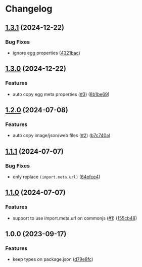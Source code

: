 # Changelog

## [1.3.1](https://github.com/node-modules/tshy-after/compare/v1.3.0...v1.3.1) (2024-12-22)


### Bug Fixes

* ignore egg properties ([4321bac](https://github.com/node-modules/tshy-after/commit/4321bac3bf34ec3fa387de86ece34eb12859b918))

## [1.3.0](https://github.com/node-modules/tshy-after/compare/v1.2.0...v1.3.0) (2024-12-22)


### Features

* auto copy egg meta properties ([#3](https://github.com/node-modules/tshy-after/issues/3)) ([8b1be69](https://github.com/node-modules/tshy-after/commit/8b1be69fc1f9717c1846456c4687d88a17a6ff66))

## [1.2.0](https://github.com/node-modules/tshy-after/compare/v1.1.1...v1.2.0) (2024-07-08)


### Features

* auto copy image/json/web files ([#2](https://github.com/node-modules/tshy-after/issues/2)) ([b7c740a](https://github.com/node-modules/tshy-after/commit/b7c740a7f25c52028962d9d1a202deea00d0b70b))

## [1.1.1](https://github.com/node-modules/tshy-after/compare/v1.1.0...v1.1.1) (2024-07-07)


### Bug Fixes

* only replace `(import.meta.url)` ([84efce4](https://github.com/node-modules/tshy-after/commit/84efce4cf9652db82729bf995d372181ca9b40f0))

## [1.1.0](https://github.com/node-modules/tshy-after/compare/v1.0.0...v1.1.0) (2024-07-07)


### Features

* support to use import.meta.url on commonjs ([#1](https://github.com/node-modules/tshy-after/issues/1)) ([155cb48](https://github.com/node-modules/tshy-after/commit/155cb481f7273030b65430adda5456e3fe998f6f))

## 1.0.0 (2023-09-17)


### Features

* keep types on package.json ([d79e8fc](https://github.com/node-modules/tshy-after/commit/d79e8fc6d55e2f64085b6494815f8705e867e68a))
